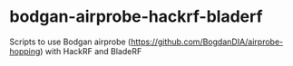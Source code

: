 # bodgan-airprobe-hackrf-bladerf
Scripts to use Bodgan airprobe (https://github.com/BogdanDIA/airprobe-hopping) with HackRF and BladeRF
